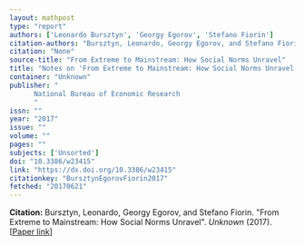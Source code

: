 ```yaml
---
layout: mathpost
type: "report"
authors: ['Leonardo Bursztyn', 'Georgy Egorov', 'Stefano Fiorin']
citation-authors: "Bursztyn, Leonardo, Georgy Egorov, and Stefano Fiorin."
citation: "None"
source-title: "From Extreme to Mainstream: How Social Norms Unravel"
title: "Notes on 'From Extreme to Mainstream: How Social Norms Unravel', by Leonardo Bursztyn, Georgy Egorov, and Stefano Fiorin"
container: "Unknown"
publisher: "
      National Bureau of Economic Research
      "
issn: ""
year: "2017"
issue: ""
volume: ""
pages: ""
subjects: ['Unsorted']
doi: "10.3386/w23415"
link: "https://dx.doi.org/10.3386/w23415"
citationkey: "BursztynEgorovFiorin2017"
fetched: "20170621"
---
```


**Citation:** Bursztyn, Leonardo, Georgy Egorov, and Stefano Fiorin. "From Extreme to Mainstream: How Social Norms Unravel". *Unknown* (2017). [[Paper link](https://dx.doi.org/10.3386/w23415)]